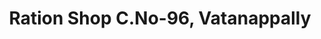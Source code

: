 ---
title: "Ration Shop C.No-96, Vatanappally"
url: /thrissur/ration-shop-c-no-96-vatanappally/
shop: Lebensmittel
---